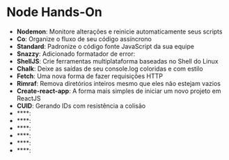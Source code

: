 # Node Hands-On

- **Nodemon**: Monitore alterações e reinicie automaticamente seus scripts
- **Co**: Organize o fluxo de seu código assíncrono
- **Standard**: Padronize o código fonte JavaScript da sua equipe
- **Snazzy**: Adicionado formatador de error: 
- **ShellJS**: Crie ferramentas multiplataforma baseadas no Shell do Linux
- **Chalk**: Deixe as saídas de seu console.log coloridas e com estilo
- **Fetch**: Uma nova forma de fazer requisições HTTP
- **Rimraf**: Remova diretórios inteiros mesmo que eles não estejam vazios
- **Create-react-app**: A forma mais simples de iniciar um novo projeto em ReactJS
- **CUID**: Gerando IDs com resistência a colisão
- ****:
- ****:
- ****:
- ****:
- ****:
- ****: